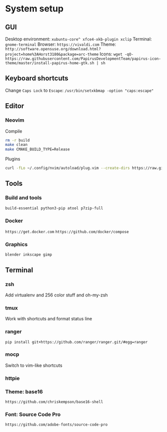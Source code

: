 # System setup

## GUI

Desktop environment: `xubuntu-core^ xfce4-xkb-plugin xclip`
Terminal: `gnome-terminal`
Browser: `https://vivaldi.com`
Theme: `http://software.opensuse.org/download.html?project=home%3AHorst3180&package=arc-theme`
Icons: `wget -qO- https://raw.githubusercontent.com/PapirusDevelopmentTeam/papirus-icon-theme/master/install-papirus-home-gtk.sh | sh`


## Keyboard shortcuts

Change `Caps Lock` to `Escape`: `/usr/bin/setxkbmap -option "caps:escape"`

## Editor

### Neovim

Compile

```bash
rm -r build
make clean
make CMAKE_BUILD_TYPE=Release
```

Plugins

```bash
curl -fLo ~/.config/nvim/autoload/plug.vim --create-dirs https://raw.githubusercontent.com/junegunn/vim-plug/master/plug.vim
```

## Tools

### Build and tools
`build-essential python3-pip atool p7zip-full`

### Docker
`https://get.docker.com`
`https://github.com/docker/compose`

### Graphics
`blender inkscape gimp`

## Terminal

### zsh

Add virtualenv and 256 color stuff
and oh-my-zsh

### tmux

Work with shortcuts and format status line

### ranger

`pip install git+https://github.com/ranger/ranger.git/#egg=ranger`

### mocp

Switch to vim-like shortcuts

### httpie

### Theme: base16

`https://github.com/chriskempson/base16-shell`

### Font: Source Code Pro
`https://github.com/adobe-fonts/source-code-pro`
